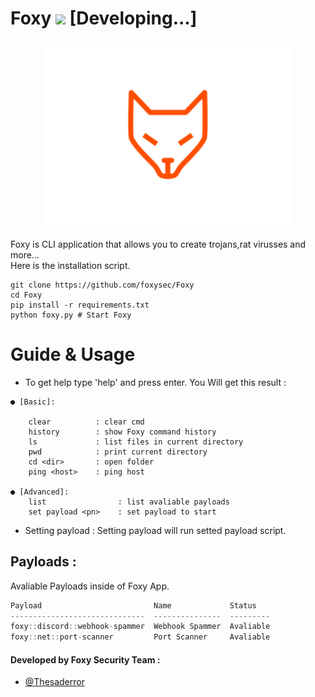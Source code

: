 # Foxy ![](https://visitor-badge.glitch.me/badge?page_id=foxysec.foxy)  [Developing...]

<div> 
  <p align="center">
    <img src="_assets/b_foxy.svg" width="400"> 
  </p>
</div>

Foxy is CLI application that allows you to create trojans,rat virusses and more...\
Here is the installation script.
```
git clone https://github.com/foxysec/Foxy
cd Foxy
pip install -r requirements.txt
python foxy.py # Start Foxy
```

# Guide & Usage
* To get help type 'help' and press enter. You Will get this result :
```
● [Basic]: 

    clear          : clear cmd
    history        : show Foxy command history
    ls             : list files in current directory
    pwd            : print current directory
    cd <dir>       : open folder
    ping <host>    : ping host

● [Advanced]:
    list                : list avaliable payloads
    set payload <pn>    : set payload to start 
```
* Setting payload : Setting payload will run setted payload script. 

## Payloads :
Avaliable Payloads inside of Foxy App.

```cpp
Payload                         Name             Status
------------------------------  ---------------  ---------
foxy::discord::webhook-spammer  Webhook Spammer  Avaliable
foxy::net::port-scanner         Port Scanner     Avaliable
```

#### **Developed by Foxy Security Team** :
* [@Thesaderror](https://github.com/Thesaderror)
